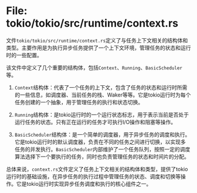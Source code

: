 # File: tokio/tokio/src/runtime/context.rs

文件`tokio/tokio/src/runtime/context.rs`定义了与任务上下文相关的结构体和类型。主要作用是为执行异步任务提供了一个上下文环境，管理任务的状态和运行时的一些配置。

该文件中定义了几个重要的结构体，包括`Context`、`Running`、`BasicScheduler`等。

1. `Context`结构体：代表了一个任务的上下文，包含了任务的状态和运行时所需的一些信息，如调度器、当前任务的栈、Waker等等。它是tokio运行时为每个任务创建的一个抽象，用于管理任务的执行和状态切换。

2. `Running`结构体：是tokio运行时的一个运行状态标志，用于表示当前是否处于运行任务的状态。只有正在运行的任务才可执行I/O操作和阻塞等操作。

3. `BasicScheduler`结构体：是一个简单的调度器，用于异步任务的调度和执行。它是tokio运行时的默认调度器，负责在不同的任务之间进行切换，以实现多任务的并发执行。`BasicScheduler`内部维护了一个任务队列，按照一定的调度算法选择下一个要执行的任务，同时也负责管理任务的状态和时间片的分配。

总体来说，`context.rs`文件定义了任务上下文相关的结构体和类型，提供了tokio运行时的基础设施，在异步任务的执行过程中管理任务的状态、调度和切换等操作。它是tokio运行时实现异步任务调度和执行的核心组件之一。

